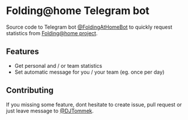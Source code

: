 # Folding@home Telegram bot

Source code to Telegram bot [@FoldingAtHomeBot](https://t.me/FoldingAtHomeBot) to quickly request statistics from [Folding@home project](https://foldingathome.org/).

## Features
- Get personal and / or team statistics
- Set automatic message for you / your team (eg. once per day)

## Contributing

If you missing some feature, dont hesitate to create issue, pull request or just leave message to [@DJTommek](https://t.me/DJTommek).  